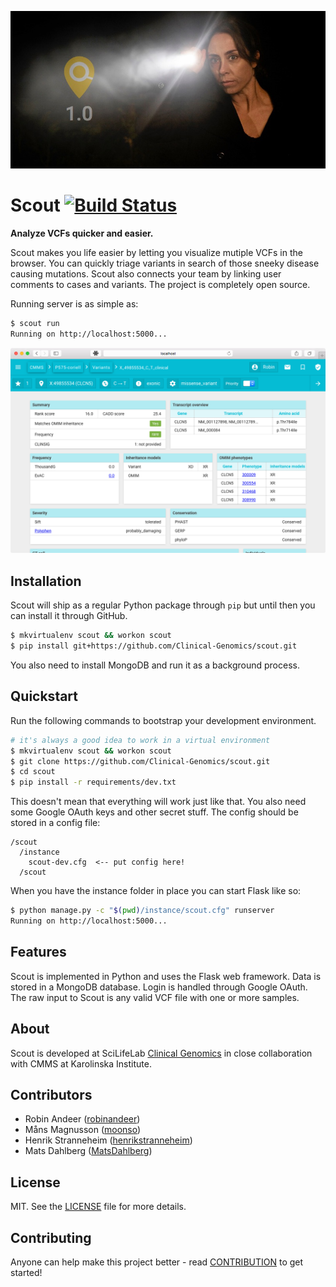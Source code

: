 ![Release 1.0](artwork/releases/release-1-0.jpg)

# Scout [![Build Status][travis-img]][travis-url]
**Analyze VCFs quicker and easier.**

Scout makes you life easier by letting you visualize mutiple VCFs in the browser. You can quickly triage variants in search of those sneeky disease causing mutations. Scout also connects your team by linking user comments to cases and variants. The project is completely open source.

Running server is as simple as:

```bash
$ scout run
Running on http://localhost:5000...
```

![Case page demo](/artwork/scout-variant.png)


## Installation
Scout will ship as a regular Python package through ``pip`` but until then you can install it through GitHub.

```bash
$ mkvirtualenv scout && workon scout
$ pip install git+https://github.com/Clinical-Genomics/scout.git
```

You also need to install MongoDB and run it as a background process.

## Quickstart
Run the following commands to bootstrap your development environment.

```bash
# it's always a good idea to work in a virtual environment
$ mkvirtualenv scout && workon scout
$ git clone https://github.com/Clinical-Genomics/scout.git
$ cd scout
$ pip install -r requirements/dev.txt
```

This doesn't mean that everything will work just like that. You also need some Google OAuth keys and other secret stuff. The config should be stored in a config file:

```
/scout
  /instance
    scout-dev.cfg  <-- put config here!
  /scout
```

When you have the instance folder in place you can start Flask like so:

```bash
$ python manage.py -c "$(pwd)/instance/scout.cfg" runserver
Running on http://localhost:5000...
```


## Features
Scout is implemented in Python and uses the Flask web framework. Data is stored in a MongoDB database. Login is handled through Google OAuth. The raw input to Scout is any valid VCF file with one or more samples.


## About
Scout is developed at SciLifeLab [Clinical Genomics](https://github.com/Clinical-Genomics) in close collaboration with CMMS at Karolinska Institute.


## Contributors
- Robin Andeer ([robinandeer](https://github.com/robinandeer))
- Måns Magnusson ([moonso](https://github.com/moonso))
- Henrik Stranneheim ([henrikstranneheim](https://github.com/henrikstranneheim))
- Mats Dahlberg ([MatsDahlberg](https://github.com/MatsDahlberg))


## License
MIT. See the [LICENSE](LICENSE) file for more details.


## Contributing
Anyone can help make this project better - read [CONTRIBUTION](CONTRIBUTION.md)
to get started!


[travis-img]: https://img.shields.io/travis/Clinical-Genomics/scout/develop.svg?style=flat
[travis-url]: https://travis-ci.org/Clinical-Genomics/scout
